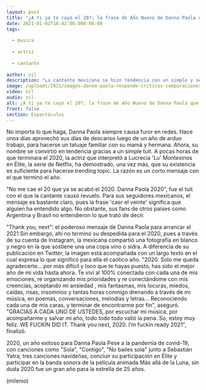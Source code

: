 ```yaml
---
layout: post
title: "¿A ti ya te cayó el 20?; la frase de Año Nuevo de Danna Paola que se volvió tendencia"
date: 2021-01-02T16:42:00.000-06:00
tags:
  
  - musica
  
  - actriz
  
  - cantante
  
author: nil
description: "La cantante mexicana se hizo tendencia con un simple y sencillo mensaje con el que se despidió del 2020. "
image: /uploads/2021/images-danna-paola-responde-criticas-comparaciones.jpg
video: nil
audio: nil
alt: ¿A ti ya te cayó el 20?; la frase de Año Nuevo de Danna Paola que se volvió tendencia
front: false
section: Espectáculos
---
```


No importa lo que haga, Danna Paola siempre causa furor en redes. Hace unos días aprovechó sus días de descanso luego de un año de arduo trabajo, para hacerse un tatuaje familiar con su mamá y hermana. Ahora, su nombre se convirtió en tendencia gracias a un simple tuit. A pocas horas de que terminara el 2020, la actriz que interpretó a Lucrecia 'Lu' Montesinos en Élite, la serie de Netflix, ha demostrado, una vez más, que su existencia es suficiente para hacerse trending topic. La razón es un corto mensaje con el que terminó el año. 

"No me cae el 20 que ya se acabó el 2020. Danna Paola 2020", fue el tuit con el que la cantante causó revuelo. Para sus seguidores mexicanos, el mensaje es bastante claro, pues la frase 'caer el veinte' significa que alguien ha entendido algo. No obstante, sus fans de otros países como Argentina y Brasil no entendieron lo que trató de decir. 

"Thank you, next": el poderoso mensaje de Danna Paola para arrancar el 2021 Sin embargo, ahí no terminó su despedida para el 2020, pues a través de su cuenta de Instagram, la mexicana compartió una fotografía en blanco y negro en la que sostiene una una copa vino o sidra. A diferencia de su publicación en Twitter, la imagen está acompañada con un largo texto en el cual expresa lo que significó para ella el caótico año. "2020. Solo me queda agradecerte... por más difícil y loco que te hayas puesto, has sido el mejor año de mi vida hasta ahora. Te viví al 100% conectada con cada una de mis emociones, re organizando mis prioridades y re conectándome con mis creencias, aceptando mi ansiedad , mis fantasmas, mis locuras, miedos, caídas, risas, insomnios y tantas horas conmigo drenando a través de mi música, en poemas, conversaciones, melodías y letras... Reconociendo cada una de mis caras, y terminar de encontrarme por fin", aseguró. "GRACIAS A CADA UNO DE USTEDES, por escuchar mi música, por acompañarme y salvar mi año, todo todo todo valió la pena. So, estoy muy feliz. WE FUCKIN DID IT. Thank you next, 2020. I’m fuckin ready 2021", finalizó. 

2020, un año exitoso para Danna Paola Pese a la pandemia de covid-19, con canciones como "Sola", "Contigo", "No bailes sola" junto a Sebastián Yatra, tres canciones navideñas, concluir su participación en Élite y participar en la banda sonora de la película animada Más allá de la Luna, sin duda 2020 fue un gran año para la estrella de 25 años.

(milenio) 

